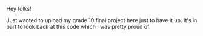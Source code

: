 Hey folks!

Just wanted to upload my grade 10 final project here just to have it up. It's in part to look back at this code which I was pretty proud of.
